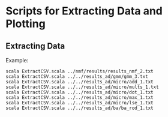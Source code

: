 Scripts for Extracting Data and Plotting 
===

Extracting Data
---
Example:
```
scala ExtractCSV.scala ../nmf/results/results_nmf_2.txt 
scala ExtractCSV.scala ../../results_ad/gmm/gmm_3.txt
scala ExtractCSV.scala ../../results_ad/micro/add_1.txt 
scala ExtractCSV.scala ../../results_ad/micro/mults_1.txt 
scala ExtractCSV.scala ../../results_ad/micro/dot_1.txt 
scala ExtractCSV.scala ../../results_ad/micro/max_1.txt 
scala ExtractCSV.scala ../../results_ad/micro/lse_1.txt 
scala ExtractCSV.scala ../../results_ad/ba/ba_rod_1.txt 
```